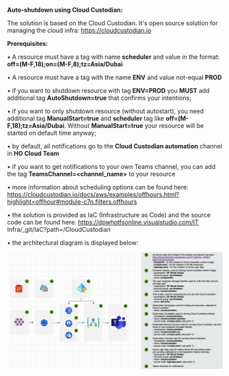 **Auto-shutdown using Cloud Custodian:**

The solution is based on the Cloud Custodian. It's open source solution for managing the cloud infra: https://cloudcustodian.io

**Prerequisites:**

•	A resource must have a tag with name **scheduler** and value in the format: **off=(M-F,18);on=(M-F,8);tz=Asia/Dubai**

•	A resource must have a tag with the name **ENV** and value not-equal **PROD**

•	if you want to shutdown resource with tag **ENV=PROD** you **MUST** add additional tag **AutoShutdown=true** that confirms your intentions;

•	if you want to only shutdown resource (without autostart), you need additional tag **ManualStart=true** and **scheduler** tag like **off=(M-F,18);tz=Asia/Dubai**.
    Without **ManualStart=true** your resource will be started on default time anyway;

•	by default, all notifications go to the **Cloud Custodian automation** channel in **HO Cloud Team**

•	if you want to get notifications to your own Teams channel, you can add the tag **TeamsChannel=<channel_name>** to your resource

•	more information about scheduling options can be found here: https://cloudcustodian.io/docs/aws/examples/offhours.html?highlight=offhour#module-c7n.filters.offhours

•	the solution is provided as IaC (Infrastructure as Code) and the source code can be found here: https://dpwhotfsonline.visualstudio.com/IT Infra/_git/IaC?path=/CloudCustodian

•	the architectural diagram is displayed below:

![alt text](CloudCustodian.png)